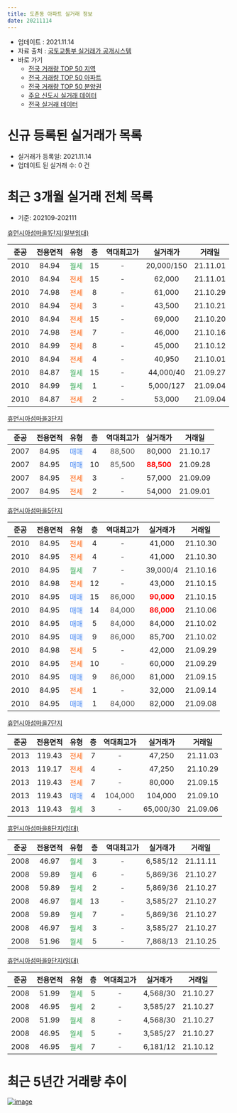 ```yaml
---
title: 도촌동 아파트 실거래 정보
date: 20211114
---
```


* 업데이트 : 2021.11.14
* 자료 출처 : [국토교통부 실거래가 공개시스템](http://rt.molit.go.kr)
* 바로 가기
    * [전국 거래량 TOP 50 지역](https://apt-info.github.io/apt-trade-info/tr)
    * [전국 거래량 TOP 50 아파트](https://apt-info.github.io/apt-trade-info/ta)
    * [전국 거래량 TOP 50 분양권](https://apt-info.github.io/apt-trade-info/tb)
    * [주요 신도시 실거래 데이터](https://apt-info.github.io/apt-trade-info/newtown)
    * [전국 실거래 데이터](https://apt-info.github.io/apt-trade-info/all)



<script async src="https://pagead2.googlesyndication.com/pagead/js/adsbygoogle.js"></script>
<!-- 기본광고 -->
<ins class="adsbygoogle"
     style="display:block"
     data-ad-client="ca-pub-1142216861245946"
     data-ad-slot="4805727019"
     data-ad-format="auto"
     data-full-width-responsive="true"></ins>
<script>
     (adsbygoogle = window.adsbygoogle || []).push({});
</script>


# 신규 등록된 실거래가 목록

* 실거래가 등록일: 2021.11.14
* 업데이트 된 실거래 수: 0 건




<script async src="https://pagead2.googlesyndication.com/pagead/js/adsbygoogle.js"></script>
<!-- 기본광고 -->
<ins class="adsbygoogle"
     style="display:block"
     data-ad-client="ca-pub-1142216861245946"
     data-ad-slot="4805727019"
     data-ad-format="auto"
     data-full-width-responsive="true"></ins>
<script>
     (adsbygoogle = window.adsbygoogle || []).push({});
</script>


# 최근 3개월 실거래 전체 목록
* 기준: 202109-202111


[휴먼시아섬마을1단지(일부임대)](https://search.naver.com/search.naver?query=%ED%9C%B4%EB%A8%BC%EC%8B%9C%EC%95%84%EC%84%AC%EB%A7%88%EC%9D%841%EB%8B%A8%EC%A7%80%28%EC%9D%BC%EB%B6%80%EC%9E%84%EB%8C%80%29)

|준공|전용면적|유형|층|역대최고가|실거래가|거래일|
|:---:|:---:|:---:|:---:|:---:|:---:|:---:|
|2010|84.94|<span style="color:#34A853">월세</span>|15|<span style="color:#444444">-</span>|20,000/150|21.11.01|
|2010|84.94|<span style="color:#FF5A00">전세</span>|15|<span style="color:#444444">-</span>|62,000|21.11.01|
|2010|74.98|<span style="color:#FF5A00">전세</span>|8|<span style="color:#444444">-</span>|61,000|21.10.29|
|2010|84.94|<span style="color:#FF5A00">전세</span>|3|<span style="color:#444444">-</span>|43,500|21.10.21|
|2010|84.94|<span style="color:#FF5A00">전세</span>|15|<span style="color:#444444">-</span>|69,000|21.10.20|
|2010|74.98|<span style="color:#FF5A00">전세</span>|7|<span style="color:#444444">-</span>|46,000|21.10.16|
|2010|84.99|<span style="color:#FF5A00">전세</span>|8|<span style="color:#444444">-</span>|45,000|21.10.12|
|2010|84.94|<span style="color:#FF5A00">전세</span>|4|<span style="color:#444444">-</span>|40,950|21.10.01|
|2010|84.87|<span style="color:#34A853">월세</span>|15|<span style="color:#444444">-</span>|44,000/40|21.09.27|
|2010|84.99|<span style="color:#34A853">월세</span>|1|<span style="color:#444444">-</span>|5,000/127|21.09.04|
|2010|84.87|<span style="color:#FF5A00">전세</span>|2|<span style="color:#444444">-</span>|53,000|21.09.04|

[휴먼시아섬마을3단지](https://search.naver.com/search.naver?query=%ED%9C%B4%EB%A8%BC%EC%8B%9C%EC%95%84%EC%84%AC%EB%A7%88%EC%9D%843%EB%8B%A8%EC%A7%80)

|준공|전용면적|유형|층|역대최고가|실거래가|거래일|
|:---:|:---:|:---:|:---:|:---:|:---:|:---:|
|2007|84.95|<span style="color:#4285F3">매매</span>|4|<span style="color:#444444">88,500</span>|80,000|21.10.17|
|2007|84.95|<span style="color:#4285F3">매매</span>|10|<span style="color:#444444">85,500</span>|<b><span style="color:#FF0000">88,500</span></b>|21.09.28|
|2007|84.95|<span style="color:#FF5A00">전세</span>|3|<span style="color:#444444">-</span>|57,000|21.09.09|
|2007|84.95|<span style="color:#FF5A00">전세</span>|2|<span style="color:#444444">-</span>|54,000|21.09.01|

[휴먼시아섬마을5단지](https://search.naver.com/search.naver?query=%ED%9C%B4%EB%A8%BC%EC%8B%9C%EC%95%84%EC%84%AC%EB%A7%88%EC%9D%845%EB%8B%A8%EC%A7%80)

|준공|전용면적|유형|층|역대최고가|실거래가|거래일|
|:---:|:---:|:---:|:---:|:---:|:---:|:---:|
|2010|84.95|<span style="color:#FF5A00">전세</span>|4|<span style="color:#444444">-</span>|41,000|21.10.30|
|2010|84.95|<span style="color:#FF5A00">전세</span>|4|<span style="color:#444444">-</span>|41,000|21.10.30|
|2010|84.95|<span style="color:#34A853">월세</span>|7|<span style="color:#444444">-</span>|39,000/4|21.10.16|
|2010|84.98|<span style="color:#FF5A00">전세</span>|12|<span style="color:#444444">-</span>|43,000|21.10.15|
|2010|84.95|<span style="color:#4285F3">매매</span>|15|<span style="color:#444444">86,000</span>|<b><span style="color:#FF0000">90,000</span></b>|21.10.15|
|2010|84.95|<span style="color:#4285F3">매매</span>|14|<span style="color:#444444">84,000</span>|<b><span style="color:#FF0000">86,000</span></b>|21.10.06|
|2010|84.95|<span style="color:#4285F3">매매</span>|5|<span style="color:#444444">84,000</span>|84,000|21.10.02|
|2010|84.95|<span style="color:#4285F3">매매</span>|9|<span style="color:#444444">86,000</span>|85,700|21.10.02|
|2010|84.98|<span style="color:#FF5A00">전세</span>|5|<span style="color:#444444">-</span>|42,000|21.09.29|
|2010|84.95|<span style="color:#FF5A00">전세</span>|10|<span style="color:#444444">-</span>|60,000|21.09.29|
|2010|84.95|<span style="color:#4285F3">매매</span>|9|<span style="color:#444444">86,000</span>|81,000|21.09.15|
|2010|84.95|<span style="color:#FF5A00">전세</span>|1|<span style="color:#444444">-</span>|32,000|21.09.14|
|2010|84.95|<span style="color:#4285F3">매매</span>|1|<span style="color:#444444">84,000</span>|82,000|21.09.08|

[휴먼시아섬마을7단지](https://search.naver.com/search.naver?query=%ED%9C%B4%EB%A8%BC%EC%8B%9C%EC%95%84%EC%84%AC%EB%A7%88%EC%9D%847%EB%8B%A8%EC%A7%80)

|준공|전용면적|유형|층|역대최고가|실거래가|거래일|
|:---:|:---:|:---:|:---:|:---:|:---:|:---:|
|2013|119.43|<span style="color:#FF5A00">전세</span>|7|<span style="color:#444444">-</span>|47,250|21.11.03|
|2013|119.17|<span style="color:#FF5A00">전세</span>|4|<span style="color:#444444">-</span>|47,250|21.10.29|
|2013|119.43|<span style="color:#FF5A00">전세</span>|7|<span style="color:#444444">-</span>|80,000|21.09.15|
|2013|119.43|<span style="color:#4285F3">매매</span>|4|<span style="color:#444444">104,000</span>|104,000|21.09.10|
|2013|119.43|<span style="color:#34A853">월세</span>|3|<span style="color:#444444">-</span>|65,000/30|21.09.06|

[휴먼시아섬마을8단지(임대)](https://search.naver.com/search.naver?query=%ED%9C%B4%EB%A8%BC%EC%8B%9C%EC%95%84%EC%84%AC%EB%A7%88%EC%9D%848%EB%8B%A8%EC%A7%80%28%EC%9E%84%EB%8C%80%29)

|준공|전용면적|유형|층|역대최고가|실거래가|거래일|
|:---:|:---:|:---:|:---:|:---:|:---:|:---:|
|2008|46.97|<span style="color:#34A853">월세</span>|3|<span style="color:#444444">-</span>|6,585/12|21.11.11|
|2008|59.89|<span style="color:#34A853">월세</span>|6|<span style="color:#444444">-</span>|5,869/36|21.10.27|
|2008|59.89|<span style="color:#34A853">월세</span>|2|<span style="color:#444444">-</span>|5,869/36|21.10.27|
|2008|46.97|<span style="color:#34A853">월세</span>|13|<span style="color:#444444">-</span>|3,585/27|21.10.27|
|2008|59.89|<span style="color:#34A853">월세</span>|7|<span style="color:#444444">-</span>|5,869/36|21.10.27|
|2008|46.97|<span style="color:#34A853">월세</span>|3|<span style="color:#444444">-</span>|3,585/27|21.10.27|
|2008|51.96|<span style="color:#34A853">월세</span>|5|<span style="color:#444444">-</span>|7,868/13|21.10.25|

[휴먼시아섬마을9단지(임대)](https://search.naver.com/search.naver?query=%ED%9C%B4%EB%A8%BC%EC%8B%9C%EC%95%84%EC%84%AC%EB%A7%88%EC%9D%849%EB%8B%A8%EC%A7%80%28%EC%9E%84%EB%8C%80%29)

|준공|전용면적|유형|층|역대최고가|실거래가|거래일|
|:---:|:---:|:---:|:---:|:---:|:---:|:---:|
|2008|51.99|<span style="color:#34A853">월세</span>|5|<span style="color:#444444">-</span>|4,568/30|21.10.27|
|2008|46.95|<span style="color:#34A853">월세</span>|2|<span style="color:#444444">-</span>|3,585/27|21.10.27|
|2008|51.99|<span style="color:#34A853">월세</span>|8|<span style="color:#444444">-</span>|4,568/30|21.10.27|
|2008|46.95|<span style="color:#34A853">월세</span>|5|<span style="color:#444444">-</span>|3,585/27|21.10.27|
|2008|46.95|<span style="color:#34A853">월세</span>|7|<span style="color:#444444">-</span>|6,181/12|21.10.12|



<script async src="https://pagead2.googlesyndication.com/pagead/js/adsbygoogle.js"></script>
<!-- 기본광고 -->
<ins class="adsbygoogle"
     style="display:block"
     data-ad-client="ca-pub-1142216861245946"
     data-ad-slot="4805727019"
     data-ad-format="auto"
     data-full-width-responsive="true"></ins>
<script>
     (adsbygoogle = window.adsbygoogle || []).push({});
</script>


# 최근 5년간 거래량 추이


<div style="width:100%;">
    <canvas id="deal_progress" height="200"></canvas>
</div>

<script>
new Chart(document.getElementById("deal_progress"), {
    type: 'line',
    data: {
        labels: ['16.01','16.02','16.03','16.04','16.05','16.06','16.07','16.08','16.09','16.10','16.11','16.12','17.01','17.02','17.03','17.04','17.05','17.06','17.07','17.08','17.09','17.10','17.11','17.12','18.01','18.02','18.03','18.04','18.05','18.06','18.07','18.08','18.09','18.10','18.11','18.12','19.01','19.02','19.03','19.04','19.05','19.06','19.07','19.08','19.09','19.10','19.11','19.12','20.01','20.02','20.03','20.04','20.05','20.06','20.07','20.08','20.09','20.10','20.11','20.12','21.01','21.02','21.03','21.04','21.05','21.06','21.07','21.08','21.09','21.10','21.11'],
        datasets: [{
            label: '매매/분양권',
            data: [0,7,11,10,13,18,23,23,21,22,12,5,1,5,7,6,17,27,32,18,15,10,16,12,43,34,35,25,19,21,15,30,16,6,2,2,1,1,0,0,4,6,11,6,8,16,22,13,13,29,5,3,18,35,34,12,8,7,13,11,5,5,7,7,5,7,9,11,4,5,0],
            borderColor: "rgba(66, 133, 243, 1)",
            backgroundColor: "rgba(66, 133, 243, 0.05)",
            borderWidth: 1,
            pointRadius: 0,
            fill: false,
            lineTension: 0
        },{
            label: '전/월세',
            data: [20,12,27,198,35,33,35,27,23,46,21,84,58,36,52,28,25,23,22,31,13,16,23,26,22,30,40,223,25,32,29,15,32,31,25,62,39,17,34,20,20,16,13,34,24,20,21,24,22,36,17,228,37,41,37,16,16,35,17,63,37,32,33,25,25,32,39,29,10,22,4],
            borderColor: "rgba(255, 90, 0, 1)",
            backgroundColor: "rgba(255, 90, 0, 0.05)",
            borderWidth: 1,
            pointRadius: 0,
            fill: false,
            lineTension: 0
        },{
            label: '합계',
            data: [20,19,38,208,48,51,58,50,44,68,33,89,59,41,59,34,42,50,54,49,28,26,39,38,65,64,75,248,44,53,44,45,48,37,27,64,40,18,34,20,24,22,24,40,32,36,43,37,35,65,22,231,55,76,71,28,24,42,30,74,42,37,40,32,30,39,48,40,14,27,4],
            borderColor: "rgba(0, 0, 0, 1)",
            backgroundColor: "rgba(0, 0, 0, 0.03)",
            borderWidth: 0.1,
            pointRadius: 0,
            fill: true,
            lineTension: 0
        }
        ]
    },
    options: {
        responsive: true,
        title: {
            display: false
        },
        tooltips: {
            mode: 'index',
            intersect: false
        },
        hover: {
            mode: 'nearest',
            intersect: true
        },
        scales: {
            xAxes: [{
                display: true,
                scaleLabel: {
                    display: true,
                    labelString: '년/월'
                }
            }],
            yAxes: [{
                display: true,
                ticks: {
                    suggestedMin: 0,
                },
                scaleLabel: {
                    display: true,
                    labelString: '실거래 수'
                }
            }]
        }
    }
});

</script>


[![image](https://apt-info.github.io/images/2020-01-03-apt-trade-info/1024x500.png)](https://play.google.com/store/apps/details?id=com.aptinfo.apttradeinfo)

